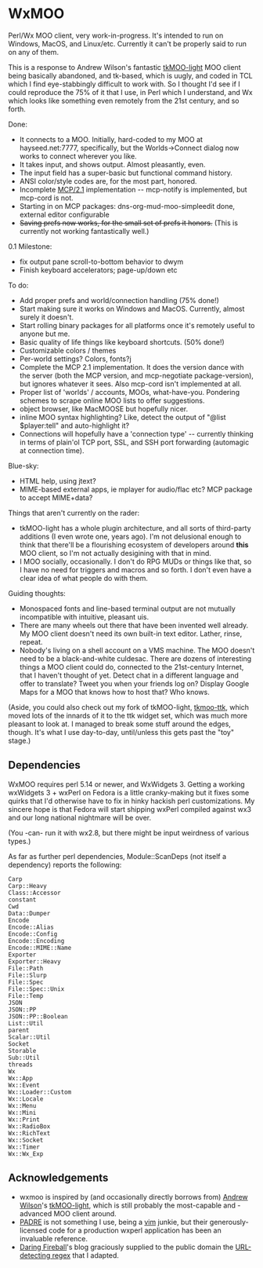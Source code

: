 WxMOO
=====

Perl/Wx MOO client, very work-in-progress.  It's intended to run on Windows, MacOS, and Linux/etc.  Currently it can't be properly said to run on any of them.

This is a response to Andrew Wilson's fantastic [tkMOO-light](http://www.awns.com/tkMOO-light) MOO client being basically abandoned, and tk-based, which is uugly, and coded in TCL which I find eye-stabbingly difficult to work with.  So I thought I'd see if I could reproduce the 75% of it that I use, in Perl which I understand, and Wx which looks like something even remotely from the 21st century, and so forth.

Done:
* It connects to a MOO.  Initially, hard-coded to my MOO at hayseed.net:7777, specifically, but the Worlds->Connect dialog now works to connect wherever you like.
* It takes input, and shows output.  Almost pleasantly, even.
* The input field has a super-basic but functional command history.
* ANSI color/style codes are, for the most part, honored.
* Incomplete [MCP/2.1](http://www.moo.mud.org/mcp/mcp2.html) implementation -- mcp-notify is implemented, but mcp-cord is not.
* Starting in on MCP packages: dns-org-mud-moo-simpleedit done, external editor configurable
* ~~Saving prefs now works, for the small set of prefs it honors.~~ (This is currently not working fantastically well.)

0.1 Milestone:
* fix output pane scroll-to-bottom behavior to dwym
* Finish keyboard accelerators;  page-up/down etc


To do:
* Add proper prefs and world/connection handling (75% done!)
* Start making sure it works on Windows and MacOS.  Currently, almost surely it doesn't.
* Start rolling binary packages for all platforms once it's remotely useful to anyone but me.
* Basic quality of life things like keyboard shortcuts. (50% done!)
* Customizable colors / themes
* Per-world settings?  Colors, fonts?j
* Complete the MCP 2.1 implementation.  It does the version dance with the server (both the MCP version, and mcp-negotiate package-version), but ignores whatever it sees.  Also mcp-cord isn't implemented at all.
* Proper list of 'worlds' / accounts, MOOs, what-have-you.  Pondering schemes to scrape online MOO lists to offer suggestions.
* object browser, like MacMOOSE but hopefully nicer.
* inline MOO syntax highlighting?  Like, detect the output of "@list $player:tell" and auto-highlight it?
* Connections will hopefully have a 'connection type' -- currently thinking in terms of plain'ol TCP port, SSL, and SSH port forwarding (automagic at connection time).

Blue-sky:
* HTML help, using jtext?
* MIME-based external apps, ie mplayer for audio/flac etc?  MCP package to accept MIME+data?

Things that aren't currently on the rader:
* tkMOO-light has a whole plugin architecture, and all sorts of third-party additions (I even wrote one, years ago).  I'm not delusional enough to think that there'll be a flourishing ecosystem of developers around **this** MOO client, so I'm not actually desigining with that in mind.
* I MOO socially, occasionally.  I don't do RPG MUDs or things like that, so I have no need for triggers and macros and so forth.  I don't even have a clear idea of what people do with them.

Guiding thoughts:
* Monospaced fonts and line-based terminal output are not mutually incompatible with intuitive, pleasant uis.
* There are many wheels out there that have been invented well already.  My MOO client doesn't need its own built-in text editor.  Lather, rinse, repeat.
* Nobody's living on a shell account on a VMS machine.  The MOO doesn't need to be a black-and-white culdesac.  There are dozens of interesting things a MOO client could do, connected to the 21st-century Internet, that I haven't thought of yet.  Detect chat in a different language and offer to translate?  Tweet you when your friends log on?  Display Google Maps for a MOO that knows how to host that?  Who knows.


(Aside, you could also check out my fork of tkMOO-light, [tkmoo-ttk](https://github.com/emersonrp/tkmoo-ttk), which moved lots of the innards of it to the ttk widget set, which was much more pleasant to look at.  I managed to break some stuff around the edges, though.  It's what I use day-to-day, until/unless this gets past the "toy" stage.)

Dependencies
------------

WxMOO requires perl 5.14 or newer, and WxWidgets 3.  Getting a working wxWidgets 3 + wxPerl on Fedora is a little cranky-making but it fixes some quirks that I'd otherwise have to fix in hinky hackish perl customizations.  My sincere hope is that Fedora will start shipping wxPerl compiled against wx3 and our long national nightmare will be over.

(You -can- run it with wx2.8, but there might be input weirdness of various types.)

As far as further perl dependencies, Module::ScanDeps (not itself a dependency) reports the following:

    Carp
    Carp::Heavy
    Class::Accessor
    constant
    Cwd
    Data::Dumper
    Encode
    Encode::Alias
    Encode::Config
    Encode::Encoding
    Encode::MIME::Name
    Exporter
    Exporter::Heavy
    File::Path
    File::Slurp
    File::Spec
    File::Spec::Unix
    File::Temp
    JSON
    JSON::PP
    JSON::PP::Boolean
    List::Util
    parent
    Scalar::Util
    Socket
    Storable
    Sub::Util
    threads
    Wx
    Wx::App
    Wx::Event
    Wx::Loader::Custom
    Wx::Locale
    Wx::Menu
    Wx::Mini
    Wx::Print
    Wx::RadioBox
    Wx::RichText
    Wx::Socket
    Wx::Timer
    Wx::Wx_Exp

Acknowledgements
----------------

* wxmoo is inspired by (and occasionally directly borrows from) [Andrew Wilson](http://www.awns.com)'s [tkMOO-light](http://www.awns.com/tkMOO-light), which is still probably the most-capable and -advanced MOO client around.
* [PADRE](http://padre.perlide.org) is not something I use, being a [vim](http://www.vim.org) junkie, but their generously-licensed code for a production wxperl application has been an invaluable reference.
* [Daring Fireball](http://www.daringfireball.net)'s blog graciously supplied to the public domain the [URL-detecting regex](http://daringfireball.net/2010/07/improved_regex_for_matching_urls) that I adapted.



